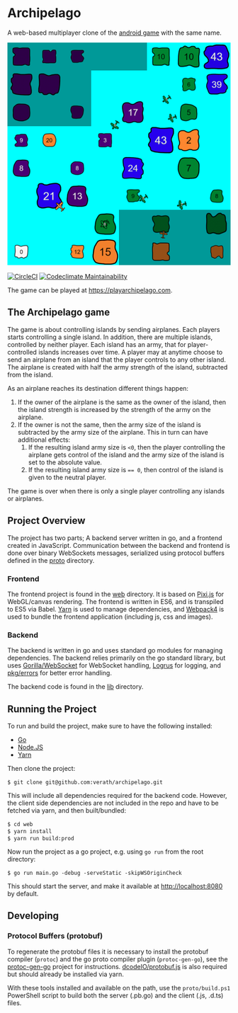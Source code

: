 # Archipelago

A web-based multiplayer clone of the [android game](https://play.google.com/store/apps/details?id=com.sgg.archipelago_kr) 
with the same name.

![Screenshot Archipelago](assets/screenshot3.png)

[![CircleCI](https://circleci.com/gh/verath/archipelago.svg?style=svg)](https://circleci.com/gh/verath/archipelago)
[![Codeclimate Maintainability](https://api.codeclimate.com/v1/badges/4ae6b5cd15e1050fd3d3/maintainability)](https://codeclimate.com/github/verath/archipelago/maintainability)

The game can be played at https://playarchipelago.com.

## The Archipelago game

The game is about controlling islands by sending airplanes. Each players starts controlling a single 
island. In addition, there are multiple islands, controlled by neither player. Each island
has an army, that for player-controlled islands increases over time. A player may at anytime
choose to send an airplane from an island that the player controls to any other island. The airplane 
is created with half the army strength of the island, subtracted from the island.

As an airplane reaches its destination different things happen:
  1. If the owner of the airplane is the same as the owner of the island, then the island strength is 
  increased by the strength of the army on the airplane.
  2. If the owner is not the same, then the army size of the island is subtracted by the army size of 
  the airplane. This in turn can have additional effects:
     1. If the resulting island army size is `<0`, then the player controlling the airplane gets 
     control of the island and the army size of the island is set to the absolute value.
     2. If the resulting island army size is `== 0`, then control of the island is given to the 
     neutral player.

The game is over when there is only a single player controlling any islands or airplanes.

## Project Overview

The project has two parts; A backend server written in go, and a frontend created in JavaScript. 
Communication between the backend and frontend is done over binary WebSockets messages, serialized
using protocol buffers defined in the [proto](./proto) directory.

### Frontend

The frontend project is found in the [web](./web) directory. It is based on [Pixi.js](https://github.com/pixijs/pixi.js) 
for WebGL/canvas rendering. The frontend is written in ES6, and is transpiled to ES5 via Babel. 
[Yarn](https://yarnpkg.com/lang/en/) is used to manage dependencies, and [Webpack4](https://webpack.js.org/) 
is used to bundle the frontend application (including js, css and images).

### Backend

The backend is written in go and uses standard go modules for managing
dependencies. The backend relies primarily on the go standard library, but
uses [Gorilla/WebSocket](https://github.com/gorilla/websocket) for WebSocket handling, 
[Logrus](https://github.com/sirupsen/logrus) for logging, and [pkg/errors](https://github.com/pkg/errors) 
for better error handling. 

The backend code is found in the [lib](./lib) directory.

## Running the Project

To run and build the project, make sure to have the following installed:
* [Go](https://golang.org/dl/)
* [Node.JS](https://nodejs.org/en/download/)
* [Yarn](https://yarnpkg.com/en/docs/install)

Then clone the project:
```
$ git clone git@github.com:verath/archipelago.git
```

This will include all dependencies required for the backend code. However, the client 
side dependencies are not included in the repo and have to be fetched via yarn,
and then built/bundled:

```
$ cd web
$ yarn install
$ yarn run build:prod
```

Now run the project as a go project, e.g. using `go run` from the root directory:

```
$ go run main.go -debug -serveStatic -skipWSOriginCheck
```

This should start the server, and make it available at 
[http://localhost:8080](http://localhost:8080) by default.

## Developing

### Protocol Buffers (protobuf)
To regenerate the protobuf files it is necessary to install the protobuf compiler (`protoc`) and
the go proto compiler plugin (`protoc-gen-go`), see the [protoc-gen-go](https://github.com/golang/protobuf)
project for instructions. [dcodeIO/protobuf.js](https://github.com/dcodeIO/ProtoBuf.js/) is also
required but should already be installed via yarn.

With these tools installed and available on the path, use the `proto/build.ps1` PowerShell script
to build both the server (.pb.go) and the client (.js, .d.ts) files.
